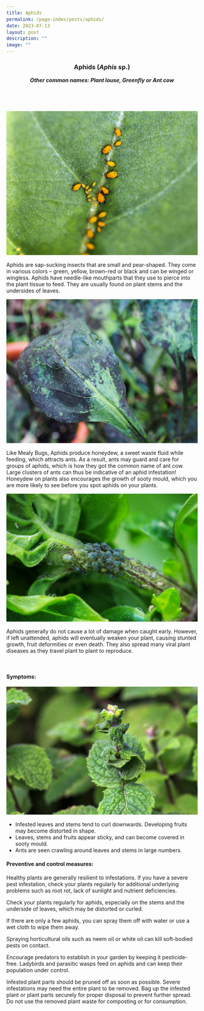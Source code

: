 ```yaml
---
title: Aphids
permalink: /page-index/pests/aphids/
date: 2023-07-13
layout: post
description: ""
image: ""
---
```

<section>
	<header>
		<h3>Aphids (<em>Aphis</em> sp.)</h3>
		<strong><em>Other common names: Plant louse, Greenfly or Ant cow</em></strong>
		</header>
	<br>
</section>
<img title="Yellow aphids clustered along leaf veins. Photo by Victoria Lim" src="/images/Biodiversity/dancing%20aphids%20on%20calotropis%20(1)victorialim.jpg">

<section>
<p>Aphids are sap-sucking insects that are small and pear-shaped. They come in various colors – green, yellow, brown-red or black and can be winged or wingless. Aphids have needle-like mouthparts that they use to pierce into the plant tissue to feed. They are usually found on plant stems and the undersides of leaves.</p>
<img title="A leaf covered in blacky, powdery fungus known as sooty mould. Photo by Jacqueline Chua" src="/images/Plant%20problems/SootyMold_JacChua.jpg">	
<p>Like Mealy Bugs, Aphids produce honeydew, a sweet waste fluid while feeding, which attracts ants. As a result, ants may guard and care for groups of aphids, which is how they got the common name of ant cow. Large clusters of ants can thus be indicative of an aphid infestation! Honeydew on plants also encourages the growth of sooty mould, which you are more likely to see before you spot aphids on your plants.</p>
		<img title="Green aphids clustered on the stem of a mint plant. Photo by Victoria Lim" src="/images/Biodiversity/aphids%20-%20mentha%201victorialim.jpg">
<p>Aphids generally do not cause a lot of damage when caught early. However, if left unattended, aphids will eventually weaken your plant, causing stunted growth, fruit deformities or even death. They also spread many viral plant diseases as they travel plant to plant to reproduce.</p>
<br>
	</section>
	
<section>
	<h4>Symptoms:</h4><p></p>
	<img title="Curled leaves on a mint plant. Photo by Victoria Lim" src="/images/Biodiversity/aphids%20-%20mentha%20vilosavictorialim.jpg">

<ul>
	<li>Infested leaves and stems tend to curl downwards. Developing fruits may become distorted in shape.</li>
	<li>Leaves, stems and fruits appear sticky, and can become covered in sooty mould.</li>
	<li>Ants are seen crawling around leaves and stems in large numbers. </li>
</ul>

</section>

<section>
	<h4>Preventive and control measures:</h4>

<p>Healthy plants are generally resilient to infestations. If you have a severe pest infestation, check your plants regularly for additional underlying problems such as root rot, lack of sunlight and nutrient deficiencies.</p>
<p>Check your plants regularly for aphids, especially on the stems and the underside of leaves, which may be distorted or curled.</p> 
<p>If there are only a few aphids, you can spray them off with water or use a wet cloth to wipe them away.</p>
<p>Spraying horticultural oils such as neem oil or white oil can kill soft-bodied pests on contact.</p>
<p>Encourage predators to establish in your garden by keeping it pesticide-free. Ladybirds and parasitic wasps feed on aphids and can keep their population under control.</p>  
<p>Infested plant parts should be pruned off as soon as possible. Severe infestations may need the entire plant to be removed. Bag up the infested plant or plant parts securely for proper disposal to prevent further spread. Do not use the removed plant waste for composting or for consumption.</p> 
</section>